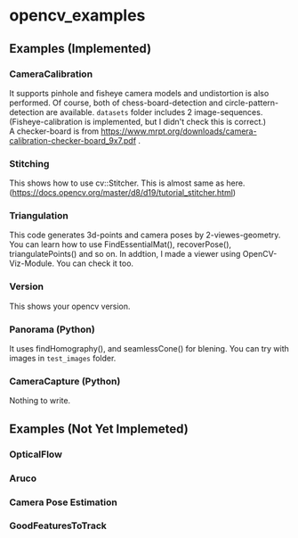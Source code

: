 # opencv_examples

## Examples (Implemented)

### CameraCalibration
It supports pinhole and fisheye camera models and undistortion is also performed. Of course, both of chess-board-detection and circle-pattern-detection are available.   ```datasets``` folder includes 2 image-sequences. (Fisheye-calibration is implemented, but I didn't check this is correct.)   
A checker-board is from https://www.mrpt.org/downloads/camera-calibration-checker-board_9x7.pdf .

### Stitching
This shows how to use cv::Stitcher. This is almost same as here.(https://docs.opencv.org/master/d8/d19/tutorial_stitcher.html)

### Triangulation

This code generates 3d-points and camera poses by 2-viewes-geometry. You can learn how to use FindEssentialMat(), recoverPose(), triangulatePoints() and so on. In addtion, I made a viewer using OpenCV-Viz-Module. You can check it too.

### Version
This shows your opencv version.

### Panorama (Python)
It uses findHomography(), and seamlessCone() for blening. You can try with images in ```test_images``` folder.

### CameraCapture (Python)
Nothing to write.

## Examples (Not Yet Implemeted)

### OpticalFlow

### Aruco

### Camera Pose Estimation


### GoodFeaturesToTrack
